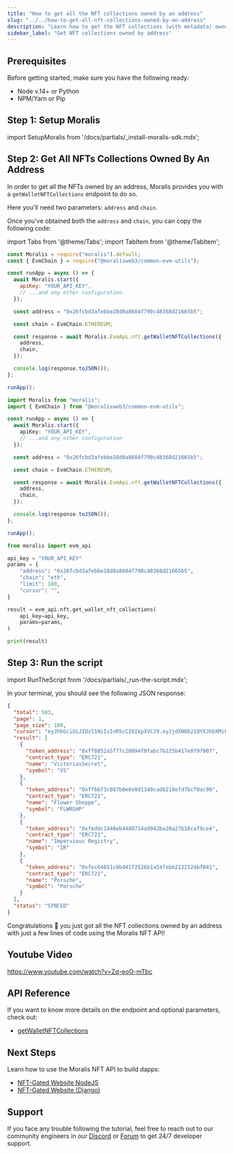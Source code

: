 ```yaml
---
title: "How to get all the NFT collections owned by an address"
slug: "../../how-to-get-all-nft-collections-owned-by-an-address"
description: "Learn how to get the NFT collections (with metadata) owned by an address using Moralis NFT API."
sidebar_label: "Get NFT collections owned by address"
---
```


## Prerequisites

Before getting started, make sure you have the following ready:

- Node v.14+ or Python
- NPM/Yarn or Pip

## Step 1: Setup Moralis

import SetupMoralis from '/docs/partials/\_install-moralis-sdk.mdx';

<SetupMoralis node="moralis @moralisweb3/common-evm-utils" python="moralis" />

## Step 2: Get All NFTs Collections Owned By An Address

In order to get all the NFTs owned by an address, Moralis provides you with a `getWalletNFTCollections` endpoint to do so.

Here you'll need two parameters: `address` and `chain`.

Once you've obtained both the `address` and `chain`, you can copy the following code:

import Tabs from '@theme/Tabs';
import TabItem from '@theme/TabItem';

<Tabs groupId="programming-language">
  <TabItem value="javascript" label="index.js (JavaScript)" default>

```javascript index.js
const Moralis = require("moralis").default;
const { EvmChain } = require("@moralisweb3/common-evm-utils");

const runApp = async () => {
  await Moralis.start({
    apiKey: "YOUR_API_KEY",
    // ...and any other configuration
  });

  const address = "0x26fcbd3afebbe28d0a8684f790c48368d21665b5";

  const chain = EvmChain.ETHEREUM;

  const response = await Moralis.EvmApi.nft.getWalletNFTCollections({
    address,
    chain,
  });

  console.log(response.toJSON());
};

runApp();
```

</TabItem>
<TabItem value="typescript" label="index.ts (TypeScript)">

```typescript index.ts
import Moralis from "moralis";
import { EvmChain } from "@moralisweb3/common-evm-utils";

const runApp = async () => {
  await Moralis.start({
    apiKey: "YOUR_API_KEY",
    // ...and any other configuration
  });

  const address = "0x26fcbd3afebbe28d0a8684f790c48368d21665b5";

  const chain = EvmChain.ETHEREUM;

  const response = await Moralis.EvmApi.nft.getWalletNFTCollections({
    address,
    chain,
  });

  console.log(response.toJSON());
};

runApp();
```

</TabItem>
<TabItem value="python" label="index.py (Python)">

```python index.py
from moralis import evm_api

api_key = "YOUR_API_KEY"
params = {
    "address": "0x26fcbd3afebbe28d0a8684f790c48368d21665b5",
    "chain": "eth",
    "limit": 100,
    "cursor": "",
}

result = evm_api.nft.get_wallet_nft_collections(
    api_key=api_key,
    params=params,
)

print(result)
```

</TabItem>
</Tabs>

## Step 3: Run the script

import RunTheScript from '/docs/partials/\_run-the-script.mdx';

<RunTheScript />

In your terminal, you should see the following JSON response:

```json
{
  "total": 503,
  "page": 1,
  "page_size": 100,
  "cursor": "eyJhbGciOiJIUzI1NiIsInR5cCI6IkpXVCJ9.eyJjdXN0b21QYXJhbXMiOnsid2FsbGV0QWRkcmVzcyI6IjB4ZDhkYTZiZjI2OTY0YWY5ZDdlZWQ5ZTAzZTUzNDE1ZDM3YWE5NjA0NSJ9LCJrZXlzIjpbIjE2NTg2ODUyMDMuNzExIl0sIndoZXJlIjp7Im93bmVyX29mIjoiMHhkOGRhNmJmMjY5NjRhZjlkN2VlZDllMDNlNTM0MTVkMzdhYTk2MDQ1In0sImxpbWl0IjoxMDAsIm9mZnNldCI6MCwib3JkZXIiOltdLCJ0b3RhbCI6NTAzLCJwYWdlIjoxLCJ0YWlsT2Zmc2V0IjoxLCJpYXQiOjE2NjY4MDE3OTV9.wdLubHbqnGg36awXqwlJ7cnsdIX5DHDDnArnva72W5I",
  "result": [
    {
      "token_address": "0xff8852a5f77c20094f0fabc7b225b417e0797907",
      "contract_type": "ERC721",
      "name": "VictoriasSecret",
      "symbol": "VS"
    },
    {
      "token_address": "0xff66f3c087b0e8e0d1349cadb218efd7bcf0ac99",
      "contract_type": "ERC721",
      "name": "Flower Shoppe",
      "symbol": "FLWRSHP"
    },
    {
      "token_address": "0xfeddc1448eb4480714a9942ba28a27b16caf9ce4",
      "contract_type": "ERC721",
      "name": "Impervious Registry",
      "symbol": "IR"
    },
    {
      "token_address": "0xfec64651c8b441f2526b1a54febb2122124bf041",
      "contract_type": "ERC721",
      "name": "Porsche",
      "symbol": "Porsche"
    }
  ],
  "status": "SYNCED"
}
```

Congratulations 🥳 you just got all the NFT collections owned by an address with just a few lines of code using the Moralis NFT API!

## Youtube Video

https://www.youtube.com/watch?v=Zq-eoO-mTbc

## API Reference

If you want to know more details on the endpoint and optional parameters, check out:

- [getWalletNFTCollections](/web3-data-api/evm/reference/get-wallet-nft-collections)

## Next Steps

Learn how to use the Moralis NFT API to build dapps:

- [NFT-Gated Website NodeJS](/guides/token-gating-website-nextjs)
- [NFT-Gated Website (Django)](/guides/token-gating-website-django)

## Support

If you face any trouble following the tutorial, feel free to reach out to our community engineers in our [Discord](https://moralis.io/discord) or [Forum](https://forum.moralis.io) to get 24/7 developer support.
